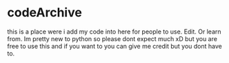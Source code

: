 # codeArchive
this is a place were i add my code into here for people to use. Edit. Or learn from. Im pretty new to python so please dont expect much xD but 
you are free to use this and if you want to you can give me credit but you dont have to.
